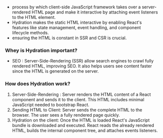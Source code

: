 - process by which client-side JavaScript framework takes over a server-rendered HTML page and make it interactive by attaching event listeners to the HTML element.
- Hydration makes the static HTML interactive by enabling React's features like state management, event handling, and component lifecycle methods.
- ensuring the HTML is constant in SSR and CSR is crucial.
### Whey is Hydration important?
- SEO : Server-Side-Rendering (SSR) allow search engines to crawl fully rendered HTML, improving SEO. It also helps users see content faster since the HTML is generated on the server.
### How does Hydration work?
1. Server-Side-Rendering : Server renders the HTML content of a React component and sends it to the client. This HTML includes minimal JavaScript needed to bootstrap React.
2. Sending HTML to Client: Server sends the complete HTML to the browser. The user sees a fully rendered page quickly.
3. Hydration on the client: Once the HTML is loaded React's JavaScript bundle is downloaded and executed. React reads the already rendered HTML, builds the internal component tree, and attaches events listeners.